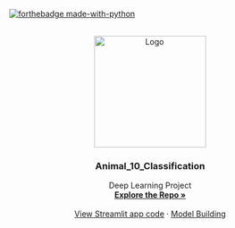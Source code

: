 <div id="top"></div>

[![forthebadge made-with-python](http://ForTheBadge.com/images/badges/made-with-python.svg)](https://www.python.org/)
<!-- PROJECT LOGO -->
<br />
<div align="center">
  <a href="https://github.com/Sanjay9783">
    <img src="https://user-images.githubusercontent.com/109721928/205478946-3aeb63ff-27ff-4bea-9c04-77c2658dd42b.JPG" alt="Logo" width="200" height="200"/> 
  </a>
  
  <h3 align="center">Animal_10_Classification</h3>

  <p align="center">
    Deep Learning Project
    <br />
    <a href="https://github.com/Sanjay9783/Animal_10_Classification"><strong>Explore the Repo »</strong></a>
    <br />
    <br />
    <a href="https://github.com/Sanjay9783/Animal_10_Classification/blob/main/app.py">View Streamlit app code</a>
    ·
    <a href="https://github.com/Sanjay9783/Heart_Disease_prediction/blob/main/Heart_Disease_Prediction.ipynb"> Model Building</a>
  </p>
</div>
